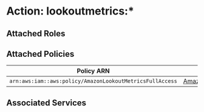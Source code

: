 # Action: lookoutmetrics:*

## Attached Roles

## Attached Policies

| Policy ARN | Policy Name |
|------------|-------------|
| `arn:aws:iam::aws:policy/AmazonLookoutMetricsFullAccess` | [AmazonLookoutMetricsFullAccess](../policies.md#amazonlookoutmetricsfullaccess) |

## Associated Services

